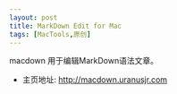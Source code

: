 ```yaml
---
layout: post
title: MarkDown Edit for Mac
tags: [MacTools,原创]
---
```


macdown  用于编辑MarkDown语法文章。

- 主页地址: http://macdown.uranusjr.com

